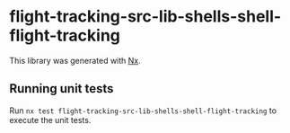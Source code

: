 # flight-tracking-src-lib-shells-shell-flight-tracking

This library was generated with [Nx](https://nx.dev).

## Running unit tests

Run `nx test flight-tracking-src-lib-shells-shell-flight-tracking` to execute the unit tests.
